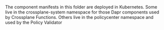 The component manifests in this folder are deployed in Kubernetes.
Some live in the crossplane-system namespace for those Dapr components used by Crossplane Functions.
Others live in the policycenter namespace and used by the Policy Validator

